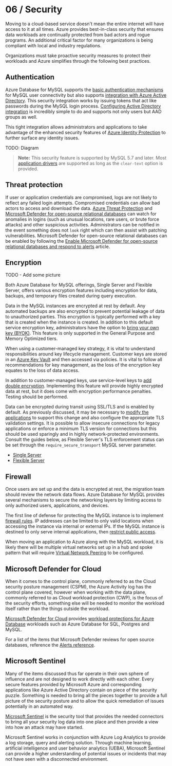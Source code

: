 # 06 / Security

Moving to a cloud-based service doesn't mean the entire internet will have access to it at all times. Azure provides best-in-class security that ensures data workloads are continually protected from bad actors and rogue programs. An additional critical factor for many organizations is being compliant with local and industry regulations.

Organizations must take proactive security measures to protect their workloads and Azure simplifies through the following best practices.

## Authentication

Azure Database for MySQL supports the [basic authentication mechanisms](https://docs.microsoft.com/azure/mysql/howto-create-users) for MySQL user connectivity but also supports [integration with Azure Active Directory](https://docs.microsoft.com/azure/mysql/concepts-azure-ad-authentication). This security integration works by issuing tokens that act like passwords during the MySQL login process.  [Configuring Active Directory integration](https://docs.microsoft.com/azure/mysql/howto-configure-sign-in-azure-ad-authentication) is incredibly simple to do and supports not only users but AAD groups as well.

This tight integration allows administrators and applications to take advantage of the enhanced security features of [Azure Identity Protection](https://docs.microsoft.com/azure/active-directory/identity-protection/overview-identity-protection) to further surface any identity issues.

TODO: Diagram

> **Note:** This security feature is supported by MySQL 5.7 and later.  Most [application drivers](https://docs.microsoft.com/azure/mysql/howto-configure-sign-in-azure-ad-authentication) are supported as long as the `clear-text` option is provided.

## Threat protection

If user or application credentials are compromised, logs are not likely to reflect any failed login attempts.  Compromised credentials can allow bad actors to access and download the data. [Azure Threat Protection](https://docs.microsoft.com/azure/mysql/concepts-data-access-and-security-threat-protection) and [Microsoft Defender for open-source relational databases](https://docs.microsoft.com/azure/defender-for-cloud/defender-for-databases-introduction) can watch for anomalies in logins (such as unusual locations, rare users, or brute force attacks) and other suspicious activities.  Administrators can be notified in the event something does not `look` right which can then assist with patching vulnerabilities. Microsoft Defender for open-source relational databases can be enabled by following the [Enable Microsoft Defender for open-source relational databases and respond to alerts](https://docs.microsoft.com/azure/defender-for-cloud/defender-for-databases-usage) article.

## Encryption
TODO - Add some picture

Both Azure Database for MySQL offerings, Single Server and Flexible Server, offers various encryption features including encryption for data, backups, and temporary files created during query execution.

Data in the MySQL instances are encrypted at rest by default. Any automated backups are also encrypted to prevent potential leakage of data to unauthorized parties. This encryption is typically performed with a key that is created when the instance is created. In addition to this default service encryption key, administrators have the option to [bring your own key (BYOK)](https://docs.microsoft.com/azure/mysql/concepts-data-encryption-mysql). This feature is only supported in the General Purpose and Memory Optimized tiers.

When using a customer-managed key strategy, it is vital to understand responsibilities around key lifecycle management. Customer keys are stored in an [Azure Key Vault](https://docs.microsoft.com/azure/key-vault/general/basic-concepts) and then accessed via policies. It is vital to follow all recommendations for key management, as the loss of the encryption key equates to the loss of data access.

In addition to customer-managed keys, use service-level keys to [add double encryption](https://docs.microsoft.com/azure/mysql/concepts-infrastructure-double-encryption).  Implementing this feature will provide highly encrypted data at rest, but it does come with encryption performance penalties. Testing should be performed.

Data can be encrypted during transit using SSL/TLS and is enabled by default. As previously discussed, it may be necessary to [modify the applications](https://docs.microsoft.com/azure/mysql/howto-configure-ssl) to support this change and also configure the appropriate TLS validation settings. It is possible to allow insecure connections for legacy applications or enforce a minimum TLS version for connections but this should be used sparingly and in highly network-protected environments. Consult the guides below, as Flexible Server's TLS enforcement status can be set through the `require_secure_transport` MySQL server parameter.

- [Single Server](https://docs.microsoft.com/azure/mysql/concepts-ssl-connection-security)
- [Flexible Server](https://docs.microsoft.com/azure/mysql/flexible-server/how-to-connect-tls-ssl)

## Firewall

Once users are set up and the data is encrypted at rest, the migration team should review the network data flows.  Azure Database for MySQL provides several mechanisms to secure the networking layers by limiting access to only authorized users, applications, and devices.  

The first line of defense for protecting the MySQL instance is to implement [firewall rules](https://docs.microsoft.com/azure/mysql/concepts-firewall-rules). IP addresses can be limited to only valid locations when accessing the instance via internal or external IPs. If the MySQL instance is destined to only serve internal applications, then [restrict public access](https://docs.microsoft.com/azure/mysql/howto-deny-public-network-access).

When moving an application to Azure along with the MySQL workload, it is likely there will be multiple virtual networks set up in a hub and spoke pattern that will require [Virtual Network Peering](https://docs.microsoft.com/azure/virtual-network/virtual-network-peering-overview) to be configured.

## Microsoft Defender for Cloud

When it comes to the control plane, commonly referred to as the Cloud security posture management (CSPM), the Azure Activity log has the control plane covered, however when working with the data plane, commonly referred to as Cloud workload protection (CWP), is the focus of the security efforts, something else will be needed to monitor the workload itself rather than the things outside the workload.

[Microsoft Defender for Cloud](https://docs.microsoft.com/en-us/azure/defender-for-cloud/defender-for-cloud-introduction) provides [workload protections for Azure Database](https://docs.microsoft.com/en-us/azure/defender-for-cloud/quickstart-enable-database-protections) workloads such as Azure Database for SQL, Postgres and MySQL.

For a list of the items that Microsoft Defender reviews for open source databases, reference the [Alerts reference](https://docs.microsoft.com/en-us/azure/defender-for-cloud/alerts-reference#alerts-osrdb).

## Microsoft Sentinel

Many of the items discussed thus far operate in their own sphere of influence and are not designed to work directly with each other. Every secure features provided by Microsoft Azure and corresponding applications like Azure Active Directory contain on piece of the security puzzle.  Something is needed to bring all the pieces together to provide a full picture of the security posture and to allow the quick remediation of issues potentially in an automated way.

[Microsoft Sentinel](https://docs.microsoft.com/en-us/azure/sentinel/overview) is the security tool that provides the needed connectors to bring all your security log data into one place and then provide a view into how an attack may have started.

Microsoft Sentinel works in conjunction with Azure Log Analytics to provide a log storage, query and alerting solution.  Through machine learning, artificial intelligence and user behavior analytics (UEBA), Microsoft Sentinel can provide a higher understanding of potential issues or incidents that may not have seen with a disconnected environment.
